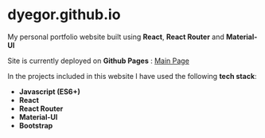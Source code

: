 # dyegor.github.io
My personal portfolio website built using **React**, **React Router** and **Material-UI**

Site is currently deployed on **Github Pages** : [Main Page](http://dyegor.github.io/)

In the projects included in this website I have used the following **tech stack**:

- **Javascript (ES6+)**
- **React**
- **React Router**
- **Material-UI**
- **Bootstrap**
